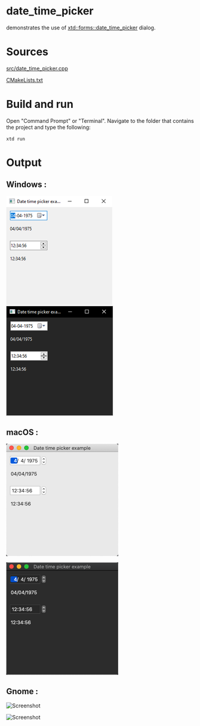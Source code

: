 # date_time_picker

demonstrates the use of [xtd::forms::date_time_picker](../../../src/xtd_forms/include/xtd/forms/date_time_picker.hpp) dialog.

# Sources

[src/date_time_picker.cpp](src/date_time_picker.cpp)

[CMakeLists.txt](CMakeLists.txt)

# Build and run

Open "Command Prompt" or "Terminal". Navigate to the folder that contains the project and type the following:

```shell
xtd run
```

# Output

## Windows :

![Screenshot](../../../docs/pictures/examples/date_time_picker_w.png)
![Screenshot](../../../docs/pictures/examples/date_time_picker_wd.png)

## macOS :

![Screenshot](../../../docs/pictures/examples/date_time_picker_m.png)

![Screenshot](../../../docs/pictures/examples/date_time_picker_md.png)

## Gnome :

![Screenshot](../../../docs/pictures/examples/date_time_picker_g.png)

![Screenshot](../../../docs/pictures/examples/date_time_picker_gd.png)
